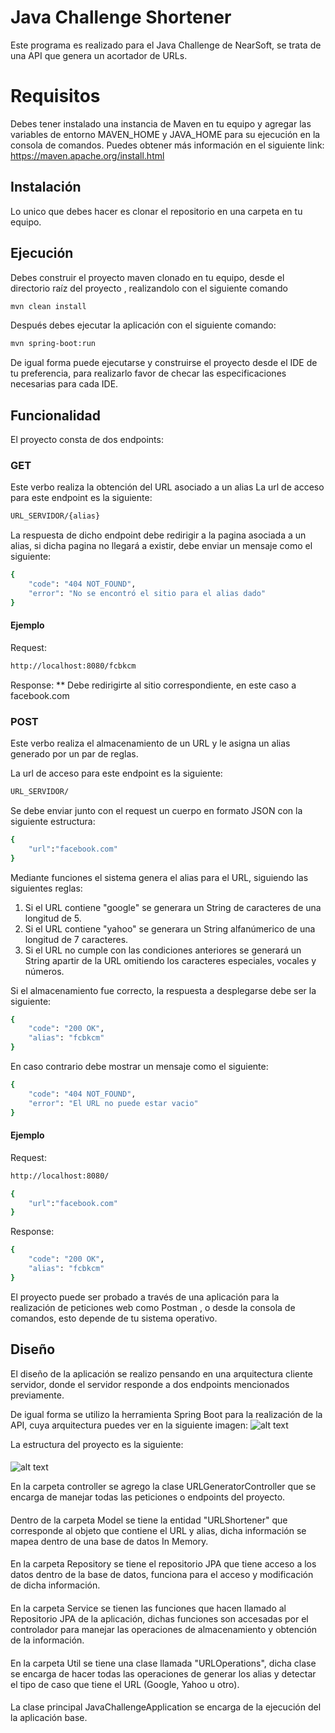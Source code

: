 # Java Challenge Shortener

Este programa es realizado para el Java Challenge de NearSoft, se trata de una API que genera un acortador de URLs.

# Requisitos
Debes tener instalado una instancia de Maven en tu equipo y agregar las variables de entorno MAVEN_HOME y JAVA_HOME para su ejecución en la consola de comandos.
Puedes obtener más información en el siguiente link: https://maven.apache.org/install.html

## Instalación

Lo unico que debes hacer es clonar el repositorio en una carpeta en tu equipo.

## Ejecución
Debes construir el proyecto maven clonado en tu equipo, desde el directorio raíz del proyecto , realizandolo con el siguiente comando

```bash
mvn clean install
```
Después debes ejecutar la aplicación con el siguiente comando:

```bash
mvn spring-boot:run
```
De igual forma puede ejecutarse y construirse el proyecto desde el IDE de tu preferencia, para realizarlo favor de checar las especificaciones necesarias para cada IDE.

## Funcionalidad

El proyecto consta de dos endpoints:

### GET
Este verbo realiza la obtención del URL asociado a un alias
La url de acceso para este endpoint es la siguiente:
```bash
URL_SERVIDOR/{alias}
```
La respuesta de dicho endpoint debe redirigir a la pagina asociada a un alias, si dicha pagina no llegará a existir, debe enviar un mensaje como el siguiente:

```bash
{
    "code": "404 NOT_FOUND",
    "error": "No se encontró el sitio para el alias dado"
}
```
#### Ejemplo
Request:
```bash
http://localhost:8080/fcbkcm
```
Response: 
** Debe redirigirte al sitio correspondiente, en este caso a facebook.com

### POST
Este verbo realiza el almacenamiento de un URL y le asigna un alias generado por un par de reglas.

La url de acceso para este endpoint es la siguiente:
```bash
URL_SERVIDOR/
```
Se debe enviar junto con el request un cuerpo en formato JSON con la siguiente estructura:
```bash
{
    "url":"facebook.com"
}
```
Mediante funciones el sistema genera el alias para el URL, siguiendo las siguientes reglas:

1. Si el URL contiene "google" se generara un String de caracteres de una longitud de 5.
2. Si el URL contiene "yahoo" se generara un String alfanúmerico de una longitud de 7 caracteres.
3. Si el URL no cumple con las condiciones anteriores se generará un String apartir de la URL omitiendo los caracteres especiales, vocales y números.

Si el almacenamiento fue correcto, la respuesta a desplegarse debe ser la siguiente:
```bash
{
    "code": "200 OK",
    "alias": "fcbkcm"
}
```
En caso contrario debe mostrar un mensaje como el siguiente:
```bash
{
    "code": "404 NOT_FOUND",
    "error": "El URL no puede estar vacio"
}
```
#### Ejemplo
Request:
```bash
http://localhost:8080/

{
    "url":"facebook.com"
}
```
Response:
```bash
{
    "code": "200 OK",
    "alias": "fcbkcm"
}
```
El proyecto puede ser probado a través de una aplicación para la realización de peticiones web como Postman , o desde la consola de comandos, esto depende de tu sistema operativo.

## Diseño
El diseño de la aplicación se realizo pensando en una arquitectura cliente servidor, donde el servidor responde a dos endpoints mencionados previamente.

De igual forma se utilizo la herramienta Spring Boot para la realización de la API, cuya arquitectura puedes ver en la siguiente imagen:
![alt text](https://static.javatpoint.com/springboot/images/spring-boot-architecture2.png)

La estructura del proyecto es la siguiente:
####
![alt text](https://serving.photos.photobox.com/98395175a1b71757c5770ee22dff91a99df8c3dc6b84acd58c3b238640f3e30e168c80f9.jpg)

En la carpeta controller se agrego la clase URLGeneratorController que se encarga de manejar todas las peticiones o endpoints del proyecto.
####
Dentro de la carpeta Model se tiene la entidad "URLShortener" que corresponde al objeto que contiene el URL y alias, dicha información se mapea dentro de una base de datos In Memory.
####
En la carpeta Repository se tiene el repositorio JPA que tiene acceso a los datos dentro de la base de datos, funciona para el acceso y modificación de dicha información.
####
En la carpeta Service se tienen las funciones que hacen llamado al Repositorio JPA de la aplicación, dichas funciones son accesadas por el controlador para manejar las operaciones de almacenamiento y obtención de la información.
####
En la carpeta Util se tiene una clase llamada "URLOperations", dicha clase se encarga de hacer todas las operaciones de generar los alias y detectar el tipo de caso que tiene el URL (Google, Yahoo u otro).
####
La clase principal JavaChallengeApplication se encarga de la ejecución del la aplicación base.
